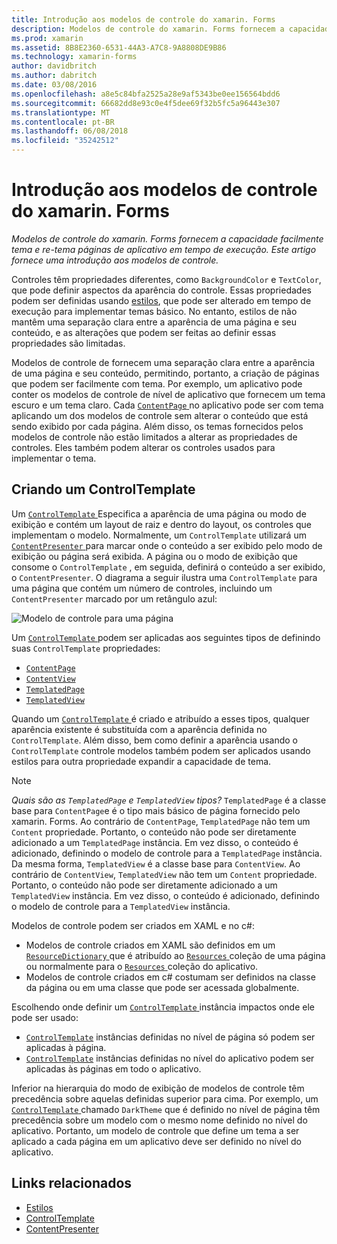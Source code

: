 ```yaml
---
title: Introdução aos modelos de controle do xamarin. Forms
description: Modelos de controle do xamarin. Forms fornecem a capacidade facilmente tema e re-tema páginas de aplicativo em tempo de execução. Este artigo fornece uma introdução aos modelos de controle.
ms.prod: xamarin
ms.assetid: 8B8E2360-6531-44A3-A7C8-9A8808DE9B86
ms.technology: xamarin-forms
author: davidbritch
ms.author: dabritch
ms.date: 03/08/2016
ms.openlocfilehash: a8e5c84bfa2525a28e9af5343be0ee156564bdd6
ms.sourcegitcommit: 66682dd8e93c0e4f5dee69f32b5fc5a96443e307
ms.translationtype: MT
ms.contentlocale: pt-BR
ms.lasthandoff: 06/08/2018
ms.locfileid: "35242512"
---
```

# <a name="introduction-to-xamarinforms-control-templates"></a>Introdução aos modelos de controle do xamarin. Forms

_Modelos de controle do xamarin. Forms fornecem a capacidade facilmente tema e re-tema páginas de aplicativo em tempo de execução. Este artigo fornece uma introdução aos modelos de controle._

Controles têm propriedades diferentes, como `BackgroundColor` e `TextColor`, que pode definir aspectos da aparência do controle. Essas propriedades podem ser definidas usando [estilos](~/xamarin-forms/user-interface/styles/index.md), que pode ser alterado em tempo de execução para implementar temas básico. No entanto, estilos de não mantêm uma separação clara entre a aparência de uma página e seu conteúdo, e as alterações que podem ser feitas ao definir essas propriedades são limitadas.

Modelos de controle de fornecem uma separação clara entre a aparência de uma página e seu conteúdo, permitindo, portanto, a criação de páginas que podem ser facilmente com tema. Por exemplo, um aplicativo pode conter os modelos de controle de nível de aplicativo que fornecem um tema escuro e um tema claro. Cada [ `ContentPage` ](https://developer.xamarin.com/api/type/Xamarin.Forms.ContentPage/) no aplicativo pode ser com tema aplicando um dos modelos de controle sem alterar o conteúdo que está sendo exibido por cada página. Além disso, os temas fornecidos pelos modelos de controle não estão limitados a alterar as propriedades de controles. Eles também podem alterar os controles usados para implementar o tema.

## <a name="creating-a-controltemplate"></a>Criando um ControlTemplate

Um [ `ControlTemplate` ](https://developer.xamarin.com/api/type/Xamarin.Forms.ControlTemplate/) Especifica a aparência de uma página ou modo de exibição e contém um layout de raiz e dentro do layout, os controles que implementam o modelo. Normalmente, um `ControlTemplate` utilizará um [ `ContentPresenter` ](https://developer.xamarin.com/api/type/Xamarin.Forms.ContentPresenter/) para marcar onde o conteúdo a ser exibido pelo modo de exibição ou página será exibida. A página ou o modo de exibição que consome o `ControlTemplate` , em seguida, definirá o conteúdo a ser exibido, o `ContentPresenter`. O diagrama a seguir ilustra uma `ControlTemplate` para uma página que contém um número de controles, incluindo um `ContentPresenter` marcado por um retângulo azul:

![](introduction-images/control-template.png "Modelo de controle para uma página")

Um [ `ControlTemplate` ](https://developer.xamarin.com/api/type/Xamarin.Forms.ControlTemplate/) podem ser aplicadas aos seguintes tipos de definindo suas `ControlTemplate` propriedades:

- [`ContentPage`](https://developer.xamarin.com/api/type/Xamarin.Forms.ContentPage/)
- [`ContentView`](https://developer.xamarin.com/api/type/Xamarin.Forms.ContentView/)
- [`TemplatedPage`](https://developer.xamarin.com/api/type/Xamarin.Forms.TemplatedPage/)
- [`TemplatedView`](https://developer.xamarin.com/api/type/Xamarin.Forms.TemplatedView/)

Quando um [ `ControlTemplate` ](https://developer.xamarin.com/api/type/Xamarin.Forms.ControlTemplate/) é criado e atribuído a esses tipos, qualquer aparência existente é substituída com a aparência definida no `ControlTemplate`. Além disso, bem como definir a aparência usando o `ControlTemplate` controle modelos também podem ser aplicados usando estilos para outra propriedade expandir a capacidade de tema.

> [!NOTE]
>  *Quais são as `TemplatedPage` e `TemplatedView` tipos?* `TemplatedPage` é a classe base para `ContentPage`e é o tipo mais básico de página fornecido pelo xamarin. Forms. Ao contrário de `ContentPage`, `TemplatedPage` não tem um `Content` propriedade. Portanto, o conteúdo não pode ser diretamente adicionado a um `TemplatedPage` instância. Em vez disso, o conteúdo é adicionado, definindo o modelo de controle para a `TemplatedPage` instância. Da mesma forma, `TemplatedView` é a classe base para `ContentView`. Ao contrário de `ContentView`, `TemplatedView` não tem um `Content` propriedade. Portanto, o conteúdo não pode ser diretamente adicionado a um `TemplatedView` instância. Em vez disso, o conteúdo é adicionado, definindo o modelo de controle para a `TemplatedView` instância.

Modelos de controle podem ser criados em XAML e no c#:

- Modelos de controle criados em XAML são definidos em um [ `ResourceDictionary` ](https://developer.xamarin.com/api/type/Xamarin.Forms.ResourceDictionary/) que é atribuído ao [ `Resources` ](https://developer.xamarin.com/api/property/Xamarin.Forms.VisualElement.Resources/) coleção de uma página ou normalmente para o [ `Resources` ](https://developer.xamarin.com/api/property/Xamarin.Forms.Application.Resources/) coleção do aplicativo.
- Modelos de controle criados em c# costumam ser definidos na classe da página ou em uma classe que pode ser acessada globalmente.

Escolhendo onde definir um [ `ControlTemplate` ](https://developer.xamarin.com/api/type/Xamarin.Forms.ControlTemplate/) instância impactos onde ele pode ser usado:

- [`ControlTemplate`](https://developer.xamarin.com/api/type/Xamarin.Forms.ControlTemplate/) instâncias definidas no nível de página só podem ser aplicadas à página.
- [`ControlTemplate`](https://developer.xamarin.com/api/type/Xamarin.Forms.ControlTemplate/) instâncias definidas no nível do aplicativo podem ser aplicadas às páginas em todo o aplicativo.

Inferior na hierarquia do modo de exibição de modelos de controle têm precedência sobre aquelas definidas superior para cima. Por exemplo, um [ `ControlTemplate` ](https://developer.xamarin.com/api/type/Xamarin.Forms.ControlTemplate/) chamado `DarkTheme` que é definido no nível de página têm precedência sobre um modelo com o mesmo nome definido no nível do aplicativo. Portanto, um modelo de controle que define um tema a ser aplicado a cada página em um aplicativo deve ser definido no nível do aplicativo.


## <a name="related-links"></a>Links relacionados

- [Estilos](~/xamarin-forms/user-interface/styles/index.md)
- [ControlTemplate](https://developer.xamarin.com/api/type/Xamarin.Forms.ControlTemplate/)
- [ContentPresenter](https://developer.xamarin.com/api/type/Xamarin.Forms.ContentPresenter/)
